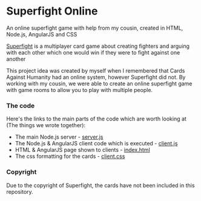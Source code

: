 # Superfight Online
An online superfight game with help from my cousin, created in HTML, Node.js, AngularJS and CSS

[Superfight](https://www.superfightgame.com/) is a multiplayer card game about creating fighters and arguing with each other which one would win if they were to fight against one another

This project idea was created by myself when I remembered that Cards Against Humanity had an online system, however Superfight did not. By working with my cousin, we were able to create an online superfight game with game rooms to allow you to play with multiple people.

### The code
Here's the links to the main parts of the code which are worth looking at (The things we wrote together):
* The main Node.js server - [server.js](https://github.com/Skepter/Superfight/blob/master/Superfight/server.js)
* The Node.js & AngularJS client code which is executed - [client.js](https://github.com/Skepter/Superfight/blob/master/Superfight/client/Scripts/client.js)
* HTML & AngularJS page shown to clients - [index.html](https://github.com/Skepter/Superfight/blob/master/Superfight/client/index.html)
* The css formatting for the cards - [client.css](https://github.com/Skepter/Superfight/blob/master/Superfight/client/Content/client.css)

### Copyright
Due to the copyright of Superfight, the cards have not been included in this repository.
